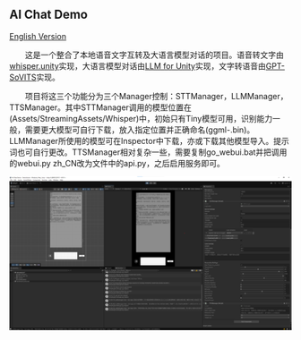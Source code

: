 ## AI Chat Demo

[English Version](README.md)

&emsp;&emsp;这是一个整合了本地语音文字互转及大语言模型对话的项目。语音转文字由[whisper.unity](https://github.com/Macoron/whisper.unity)实现，大语言模型对话由[LLM for Unity](https://github.com/undreamai/LLMUnity)实现，文字转语音由[GPT-SoVITS](https://github.com/RVC-Boss/GPT-SoVITS)实现。

&emsp;&emsp;项目将这三个功能分为三个Manager控制：STTManager，LLMManager，TTSManager。其中STTManager调用的模型位置在(Assets/StreamingAssets/Whisper)中，初始只有Tiny模型可用，识别能力一般，需要更大模型可自行下载，放入指定位置并正确命名(ggml-<type>.bin)。LLMManager所使用的模型可在Inspector中下载，亦或下载其他模型导入。提示词也可自行更改。TTSManager相对复杂一些，需要复制go_webui.bat并把调用的webui.py zh_CN改为文件中的api.py，之后启用服务即可。

<div align=center>
<img src="demo.png"/>
</div> 